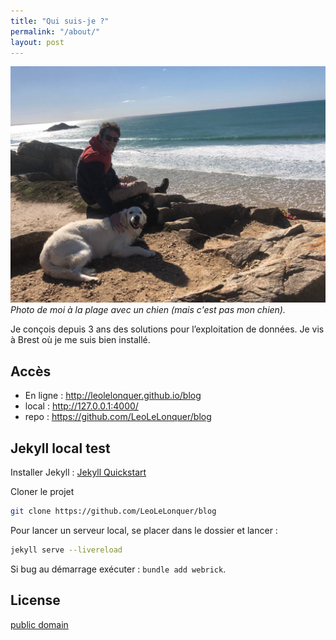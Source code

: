 ```yaml
---
title: "Qui suis-je ?"
permalink: "/about/"
layout: post
---
```


![Photo de moi](/assets/images/moialabeach.jpeg)
*Photo de moi à la plage avec un chien (mais c'est pas mon chien).*

Je conçois depuis 3 ans des solutions pour l’exploitation de données. 
Je vis à Brest où je me suis bien installé.

## Accès

- En ligne : <http://leolelonquer.github.io/blog>
- local : <http://127.0.0.1:4000/>
- repo : <https://github.com/LeoLeLonquer/blog>

## Jekyll local test

Installer Jekyll : [Jekyll Quickstart](https://jekyllrb.com/docs/)

Cloner le projet
```bash
git clone https://github.com/LeoLeLonquer/blog
````

Pour lancer un serveur local, se placer dans le dossier et lancer :  
```bash
jekyll serve --livereload
```
Si bug au démarrage exécuter : `bundle add webrick`.

## License

[public domain](http://unlicense.org/)
